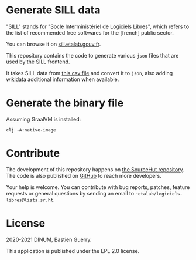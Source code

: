 
# Generate SILL data

"SILL" stands for "Socle Interministériel de Logiciels Libres", which
refers to the list of recommended free softwares for the [french]
public sector.

You can browse it on [sill.etalab.gouv.fr](https://sill.etalab.gouv.fr).

This repository contains the code to generate various `json` files that
are used by the SILL frontend.

It takes SILL data from [this csv file](https://git.sr.ht/~etalab/sill/blob/master/sill.csv) and convert it to `json`, also
adding wikidata additional information when available.


# Generate the binary file

Assuming GraalVM is installed:

    clj -A:native-image


# Contribute

The development of this repository happens on [the SourceHut
repository](https://git.sr.ht/~etalab/sill-data).  The code is also published on [GitHub](https://github.com/etalab/sill-data) to reach more
developers.

Your help is welcome.  You can contribute with bug reports, patches,
feature requests or general questions by sending an email to
`~etalab/logiciels-libres@lists.sr.ht`.


# License

2020-2021 DINUM, Bastien Guerry.

This application is published under the EPL 2.0 license.

